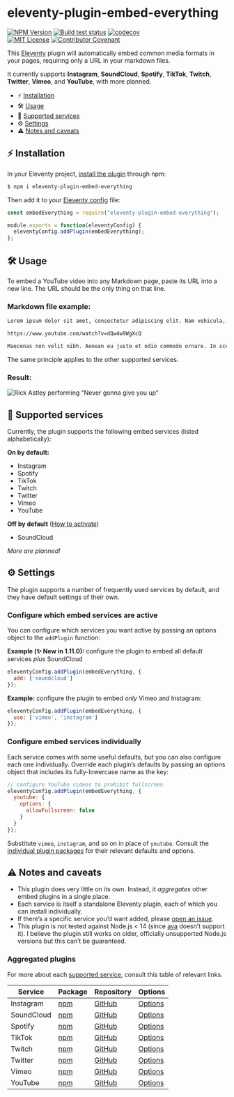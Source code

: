 # eleventy-plugin-embed-everything

[![NPM Version](https://img.shields.io/npm/v/eleventy-plugin-embed-everything?style=for-the-badge)](https://www.npmjs.com/package/eleventy-plugin-embed-everything)
[![Build test status](https://img.shields.io/github/actions/workflow/status/gfscott/eleventy-plugin-embed-everything/test.yml?branch=main&style=for-the-badge)](https://github.com/gfscott/eleventy-plugin-embed-everything/actions/workflows/test.yml?query=branch%3Amain)
[![codecov](https://img.shields.io/codecov/c/github/gfscott/eleventy-plugin-embed-everything?style=for-the-badge)](https://codecov.io/gh/gfscott/eleventy-plugin-embed-everything)\
[![MIT License](https://img.shields.io/github/license/gfscott/eleventy-plugin-embed-everything?style=for-the-badge)](https://github.com/gfscott/eleventy-plugin-embed-everything/blob/main/LICENSE)
[![Contributor Covenant](https://img.shields.io/badge/Contributor%20Covenant-v2.0-ff69b4.svg?style=for-the-badge)](https://github.com/gfscott/eleventy-plugin-embed-everything/blob/main/CODE_OF_CONDUCT.md)

This [Eleventy](https://11ty.dev) plugin will automatically embed common media formats in your pages, requiring only a URL in your markdown files.

It currently supports **Instagram**, **SoundCloud**, **Spotify**, **TikTok**, **Twitch**, **Twitter**, **Vimeo**, and **YouTube**, with more planned.

- ⚡️ [Installation](#installation)
- 🛠 [Usage](#usage)
- 🌈 [Supported services](#supported-services)
- ⚙️ [Settings](#settings)
- ⚠️ [Notes and caveats](#notes-and-caveats)

<span id="installation"></span>
## ⚡️ Installation

In your Eleventy project, [install the plugin](https://www.11ty.dev/docs/plugins/#adding-a-plugin) through npm:

```sh
$ npm i eleventy-plugin-embed-everything
```

Then add it to your [Eleventy config](https://www.11ty.dev/docs/config/) file:

```javascript
const embedEverything = require("eleventy-plugin-embed-everything");

module.exports = function(eleventyConfig) {
  eleventyConfig.addPlugin(embedEverything);
};
```
<span id="usage"></span>
## 🛠 Usage

To embed a YouTube video into any Markdown page, paste its URL into a new line. The URL should be the only thing on that line.

### Markdown file example:

```markdown
Lorem ipsum dolor sit amet, consectetur adipiscing elit. Nam vehicula, elit vel condimentum porta, purus.

https://www.youtube.com/watch?v=dQw4w9WgXcQ

Maecenas non velit nibh. Aenean eu justo et odio commodo ornare. In scelerisque sapien at.
```

The same principle applies to the other supported services.

### Result:

![Rick Astley performing “Never gonna give you up”](https://user-images.githubusercontent.com/547470/73130266-2b8c2980-3fc3-11ea-8a8c-7994175a8490.jpg)

<span id="supported-services"></span>
## 🌈 Supported services

Currently, the plugin supports the following embed services (listed alphabetically):

**On by default:**
- Instagram
- Spotify
- TikTok
- Twitch
- Twitter
- Vimeo
- YouTube

**Off by default** ([How to activate](#configure-which-embed-services-are-active))
- SoundCloud

_More are planned!_

<span id="settings"></span>
## ⚙️ Settings

The plugin supports a number of frequently used services by default, and they have default settings of their own. 

### Configure which embed services are active

 You can configure which services you want active by passing an options object to the `addPlugin` function:

**Example (✨ New in 1.11.0):** configure the plugin to embed all default services _plus_ SoundCloud

```javascript
eleventyConfig.addPlugin(embedEverything, {
  add: ['soundcloud']
});
```

**Example:** configure the plugin to embed _only_ Vimeo and Instagram:
```javascript
eleventyConfig.addPlugin(embedEverything, {
  use: ['vimeo', 'instagram']
});
```

### Configure embed services individually

Each service comes with some useful defaults, but you can also configure each one individually. Override each plugin’s defaults by passing an options object that includes its fully-lowercase name as the key:

```javascript
// configure YouTube videos to prohibit fullscreen
eleventyConfig.addPlugin(embedEverything, {
  youtube: {
    options: {
      allowFullscreen: false
    }
  }
});
```
Substitute `vimeo`, `instagram`, and so on in place of `youtube`. Consult the [individual plugin packages](#aggregated-plugins) for their relevant defaults and options.

<span id="notes-and-caveats"></span>
## ⚠️ Notes and caveats

- This plugin does very little on its own. Instead, it _aggregates_ other embed plugins in a single place.
- Each service is itself a standalone Eleventy plugin, each of which you can install individually.
- If there’s a specific service you’d want added, please [open an issue](https://github.com/gfscott/eleventy-plugin-embed-everything/issues).
- This plugin is not tested against Node.js < 14 (since [ava](https://github.com/avajs/ava) doesn’t support it). I believe the plugin still works on older, officially unsupported Node.js versions but this can’t be guaranteed.

### Aggregated plugins

For more about each [supported service](#supported-services), consult this table of relevant links.

| Service | Package | Repository | Options |
| ------- | ------- | ---------- | ------- |
| Instagram | [npm](https://www.npmjs.com/package/eleventy-plugin-embed-instagram) | [GitHub](/packages/instagram) | [Options](/packages/instagram/lib/pluginDefaults.js) |
| SoundCloud | [npm](https://www.npmjs.com/package/eleventy-plugin-embed-soundcloud) | [GitHub](/packages/soundcloud) | [Options](/packages/soundcloud/lib/pluginDefaults.js) |
| Spotify | [npm](https://www.npmjs.com/package/eleventy-plugin-embed-spotify) | [GitHub](/packages/spotify) | [Options](/packages/spotify/lib/pluginDefaults.js) |
| TikTok | [npm](https://www.npmjs.com/package/eleventy-plugin-embed-tiktok) | [GitHub](/packages/tiktok) | [Options](/packages/tiktok/lib/pluginDefaults.js) |
| Twitch | [npm](https://www.npmjs.com/package/eleventy-plugin-embed-twitch) | [GitHub](/packages/twitch) | [Options](/packages/twitch/lib/pluginDefaults.js) |
| Twitter | [npm](https://www.npmjs.com/package/eleventy-plugin-embed-twitter) | [GitHub](/packages/twitter) | [Options](/packages/twitter/lib/pluginDefaults.js) |
| Vimeo | [npm](https://www.npmjs.com/package/eleventy-plugin-vimeo-embed) | [GitHub](/packages/vimeo) | [Options](/packages/vimeo/lib/pluginDefaults.js) |
| YouTube | [npm](https://www.npmjs.com/package/eleventy-plugin-youtube-embed) | [GitHub](/packages/youtube) | [Options](/packages/youtube/lib/pluginDefaults.js) |
